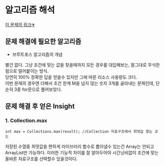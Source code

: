 알고리즘 해석
============


[이 문제의 링크✈](https://www.acmicpc.net/problem/2798)




## 문제 해결에 필요한 알고리즘

* 브루트포스 알고리즘의 개념

별건 없다. 그냥 조건에 맞는 값을 찾을때까지 모든 경우를 대입해보는, 말그대로 무식한 힘으로 밀어붙이는 방식.      
당연히 100% 정확한 답을 얻을수 있지만 그에 따른 리소스 사용량도 크다.              
이번 문제의 경우엔 더해서 조건 한계 M을 넘지 않는 숫자 3개를 골라내는 문제인데, 단순히 3중 for문으로 풀어보았다.            




## 문제 해결 후 얻은 Insight


### 1. Collection.max 

    int max = Collections.max(result); //Collection 자료구조에서 최댓값 찾는 코드
    
저장된 수열중 최댓값을 편하게 라이브러리 함수로 뽑아낼수 있는건 Array는 안되고 ArrayList만 가능하다.
이러한 기능적 차이를 잘 알아두어야 시간낭비없이 조건에 맞는 올바른 자료구조를 선택할수 있을것이다. 
 
